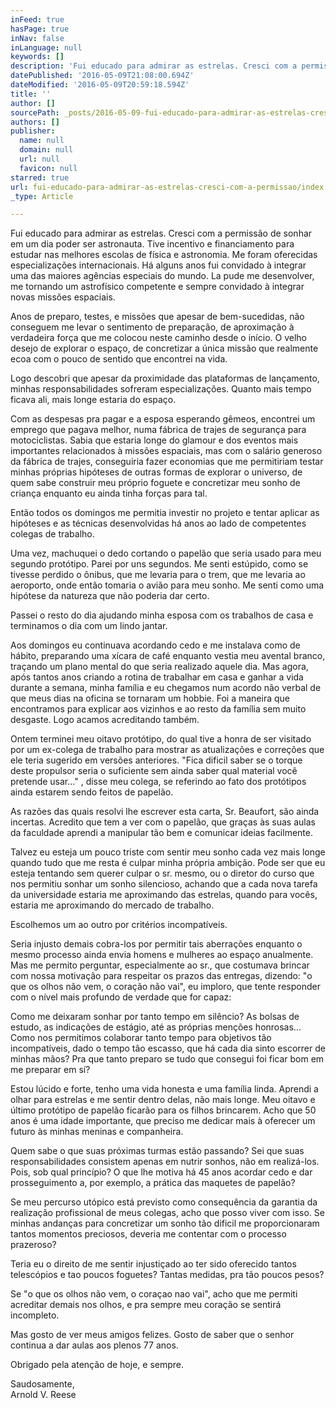 ```yaml
---
inFeed: true
hasPage: true
inNav: false
inLanguage: null
keywords: []
description: 'Fui educado para admirar as estrelas. Cresci com a permissão de sonhar em um dia poder ser astronauta. Tive incentivo e financiamento para estudar nas melhores escolas de física e astronomia. Me foram oferecidas especializações internacionais. Há alguns anos fui convidado à integrar uma das maiores agências especiais do mundo. La pude me desenvolver, me tornando um astrofísico competente e sempre convidado à integrar novas missões espaciais.'
datePublished: '2016-05-09T21:08:00.694Z'
dateModified: '2016-05-09T20:59:18.594Z'
title: ''
author: []
sourcePath: _posts/2016-05-09-fui-educado-para-admirar-as-estrelas-cresci-com-a-permissao.md
authors: []
publisher:
  name: null
  domain: null
  url: null
  favicon: null
starred: true
url: fui-educado-para-admirar-as-estrelas-cresci-com-a-permissao/index.html
_type: Article

---
```

Fui educado para admirar as estrelas. Cresci com a permissão de sonhar em um dia poder ser astronauta. Tive incentivo e financiamento para estudar nas melhores escolas de física e astronomia. Me foram oferecidas especializações internacionais. Há alguns anos fui convidado à integrar uma das maiores agências especiais do mundo. La pude me desenvolver, me tornando um astrofísico competente e sempre convidado à integrar novas missões espaciais.

Anos de preparo, testes, e missões que apesar de bem-sucedidas, não conseguem me levar o sentimento de preparação, de aproximação à verdadeira força que me colocou neste caminho desde o início. O velho desejo de explorar o espaço, de concretizar a única missão que realmente ecoa com o pouco de sentido que encontrei na vida.

Logo descobri que apesar da proximidade das plataformas de lançamento, minhas responsabilidades sofreram especializações. Quanto mais tempo ficava ali, mais longe estaria do espaço.

Com as despesas pra pagar e a esposa esperando gêmeos, encontrei um emprego que pagava melhor, numa fábrica de trajes de segurança para motociclistas. Sabia que estaria longe do glamour e dos eventos mais importantes relacionados à missões espaciais, mas com o salário generoso da fábrica de trajes, conseguiria fazer economias que me permitiriam testar minhas próprias hipóteses de outras formas de explorar o universo, de quem sabe construir meu próprio foguete e concretizar meu sonho de criança enquanto eu ainda tinha forças para tal.

Então todos os domingos me permitia investir no projeto e tentar aplicar as hipóteses e as técnicas desenvolvidas há anos ao lado de competentes colegas de trabalho.

Uma vez, machuquei o dedo cortando o papelão que seria usado para meu segundo protótipo. Parei por uns segundos. Me senti estúpido, como se tivesse perdido o ônibus, que me levaria para o trem, que me levaria ao aeroporto, onde então tomaria o avião para meu sonho. Me senti como uma hipótese da natureza que não poderia dar certo.

Passei o resto do dia ajudando minha esposa com os trabalhos de casa e terminamos o dia com um lindo jantar.

Aos domingos eu continuava acordando cedo e me instalava como de hábito, preparando uma xícara de café enquanto vestia meu avental branco, traçando um plano mental do que seria realizado aquele dia. Mas agora, após tantos anos criando a rotina de trabalhar em casa e ganhar a vida durante a semana, minha família e eu chegamos num acordo não verbal de que meus dias na oficina se tornaram um hobbie. Foi a maneira que encontramos para explicar aos vizinhos e ao resto da família sem muito desgaste. Logo acamos acreditando também.

Ontem terminei meu oitavo protótipo, do qual tive a honra de ser visitado por um ex-colega de trabalho para mostrar as atualizações e correções que ele teria sugerido em versões anteriores. "Fica dificil saber se o torque deste propulsor seria o suficiente sem ainda saber qual material você pretende usar..." , disse meu colega, se referindo ao fato dos protótipos ainda estarem sendo feitos de papelão.

As razões das quais resolvi lhe escrever esta carta, Sr. Beaufort, são ainda incertas. Acredito que tem a ver com o papelão, que graças às suas aulas da faculdade aprendi a manipular tão bem e comunicar ideias facilmente.

Talvez eu esteja um pouco triste com sentir meu sonho cada vez mais longe quando tudo que me resta é culpar minha própria ambição. Pode ser que eu esteja tentando sem querer culpar o sr. mesmo, ou o diretor do curso que nos permitiu sonhar um sonho silencioso, achando que a cada nova tarefa da universidade estaria me aproximando das estrelas, quando para vocês, estaria me aproximando do mercado de trabalho.

Escolhemos um ao outro por critérios incompatíveis.

Seria injusto demais cobra-los por permitir tais aberrações enquanto o mesmo processo ainda envia homens e mulheres ao espaço anualmente. Mas me permito perguntar, especialmente ao sr., que costumava brincar com nossa motivação para respeitar os prazos das entregas, dizendo: "o que os olhos não vem, o coração não vai", eu imploro, que tente responder com o nível mais profundo de verdade que for capaz:

Como me deixaram sonhar por tanto tempo em silêncio? As bolsas de estudo, as indicações de estágio, até as próprias menções honrosas... Como nos permitimos colaborar tanto tempo para objetivos tão incompatíveis, dado o tempo tão escasso, que há cada dia sinto escorrer de minhas mãos? Pra que tanto preparo se tudo que consegui foi ficar bom em me preparar em sí?

Estou lúcido e forte, tenho uma vida honesta e uma família linda. Aprendi a olhar para estrelas e me sentir dentro delas, não mais longe. Meu oitavo e último protótipo de papelão ficarão para os filhos brincarem. Acho que 50 anos é uma idade importante, que preciso me dedicar mais à oferecer um futuro às minhas meninas e companheira.

Quem sabe o que suas próximas turmas estão passando? Sei que suas responsabilidades consistem apenas em nutrir sonhos, não em realizá-los. Pois, sob qual princípio? O que lhe motiva há 45 anos acordar cedo e dar prosseguimento a, por exemplo, a prática das maquetes de papelão?

Se meu percurso utópico está previsto como consequência da garantia da realização profissional de meus colegas, acho que posso viver com isso. Se minhas andanças para concretizar um sonho tão dificil me proporcionaram tantos momentos preciosos, deveria me contentar com o processo prazeroso?

Teria eu o direito de me sentir injustiçado ao ter sido oferecido tantos telescópios e tao poucos foguetes? Tantas medidas, pra tão poucos pesos?

Se "o que os olhos não vem, o coraçao nao vai", acho que me permiti acreditar demais nos olhos, e pra sempre meu coração se sentirá incompleto.

Mas gosto de ver meus amigos felizes. Gosto de saber que o senhor continua a dar aulas aos plenos 77 anos.

Obrigado pela atenção de hoje, e sempre.

Saudosamente,  
Arnold V. Reese